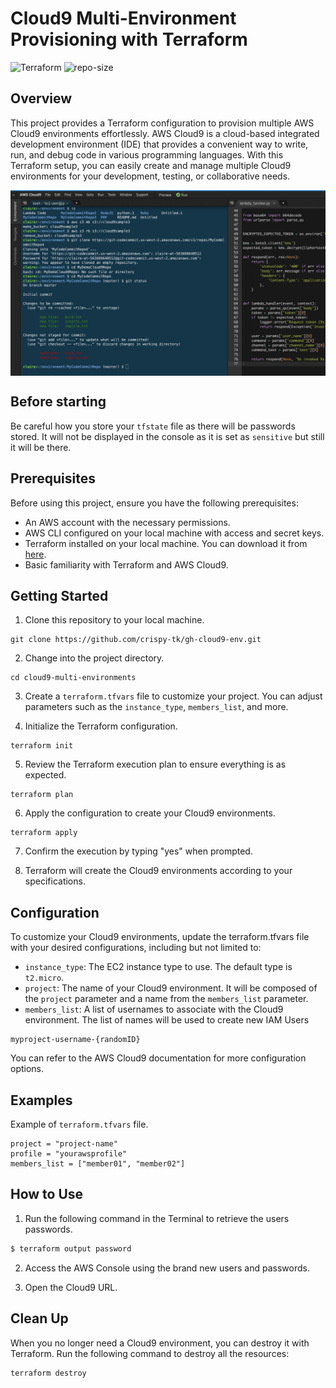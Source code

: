 # Cloud9 Multi-Environment Provisioning with Terraform
![Terraform](https://img.shields.io/badge/terraform-%235835CC.svg?style=for-the-badge&logo=terraform&logoColor=white)
![repo-size](https://img.shields.io/github/repo-size/crispy-tk/aws-cloud9-multi-env )

## Overview

This project provides a Terraform configuration to provision multiple AWS Cloud9 environments effortlessly. AWS Cloud9 is a cloud-based integrated development environment (IDE) that provides a convenient way to write, run, and debug code in various programming languages. With this Terraform setup, you can easily create and manage multiple Cloud9 environments for your development, testing, or collaborative needs.

<p align="center">
    <img src="./images/cloud9ui.png" alt="Cloud9 UI" align="center"/>
</p>

## Before starting

Be careful how you store your `tfstate` file as there will be passwords stored. It will not be displayed in the console as it is set as `sensitive` but still it will be there.

## Prerequisites

Before using this project, ensure you have the following prerequisites:

- An AWS account with the necessary permissions.
- AWS CLI configured on your local machine with access and secret keys.
- Terraform installed on your local machine. You can download it from [here](https://www.terraform.io/downloads.html).
- Basic familiarity with Terraform and AWS Cloud9.

## Getting Started

1. Clone this repository to your local machine.

```shell
git clone https://github.com/crispy-tk/gh-cloud9-env.git
```

2. Change into the project directory.
```shell
cd cloud9-multi-environments
```

3. Create a `terraform.tfvars` file to customize your project. You can adjust parameters such as the `instance_type`, `members_list`, and more.

4. Initialize the Terraform configuration.
```shell
terraform init
```

5. Review the Terraform execution plan to ensure everything is as expected.
```shell
terraform plan
```

6. Apply the configuration to create your Cloud9 environments.
```shell
terraform apply
```

7. Confirm the execution by typing "yes" when prompted.

8. Terraform will create the Cloud9 environments according to your specifications.

## Configuration

To customize your Cloud9 environments, update the terraform.tfvars file with your desired configurations, including but not limited to:

* `instance_type`: The EC2 instance type to use. The default type is `t2.micro`.
* `project`: The name of your Cloud9 environment. It will be composed of the `project` parameter and a name from the `members_list` parameter.
* `members_list`: A list of usernames to associate with the Cloud9 environment. The list of names will be used to create new IAM Users

```
myproject-username-{randomID}
```

You can refer to the AWS Cloud9 documentation for more configuration options.

## Examples

Example of `terraform.tfvars` file.

```hcl
project = "project-name"
profile = "yourawsprofile"
members_list = ["member01", "member02"]
```  

## How to Use

1. Run the following command in the Terminal to retrieve the users passwords.

```sh
$ terraform output password
```

2. Access the AWS Console using the brand new users and passwords.

3. Open the Cloud9 URL.

## Clean Up

When you no longer need a Cloud9 environment, you can destroy it with Terraform. Run the following command to destroy all the resources:
```shell
terraform destroy
```
